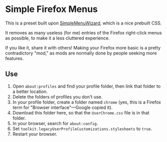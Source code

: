 # Simple Firefox Menus

This is a preset built upon [SimpleMenuWizard](https://github.com/stonecrusher/simpleMenuWizard), which is a nice prebuilt CSS.

It removes as many useless (for me) entries of the Firefox right-click menus as possible, to make it a less cluttered experience.

If you like it, share it with others! Making your Firefox more basic is a pretty contradictory "mod," as mods are normally done by people seeking more features.

## Use

1. Open `about:profiles` and find your profile folder, then link that folder to a better location.
2. Delete the folders of profiles you don't use.
3. In your profile folder, create a folder named `chrome` (yes, this is a Firefox term for "Browser interface"—Google copied it).
4. Download this folder here, so that the `UserChrome.css` file is in that folder.
5. In your browser, search for `about:config`.
6. Set `toolkit.legacyUserProfileCustomizations.stylesheets` to `true`.
7. Restart your browser.

